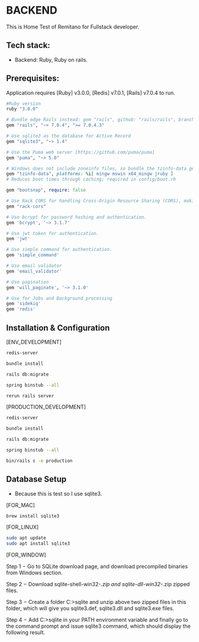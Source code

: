 # BACKEND

This is Home Test of Remitano for Fullstack developer.

## Tech stack:

- Backend: Ruby, Ruby on rails.

## Prerequisites:

Application requires [Ruby] v3.0.0, [Redis] v7.0.1, [Rails] v7.0.4 to run.

```rb
#Ruby version
ruby "3.0.0"

# Bundle edge Rails instead: gem "rails", github: "rails/rails", branch: "main"
gem "rails", "~> 7.0.4", ">= 7.0.4.3"

# Use sqlite3 as the database for Active Record
gem "sqlite3", "~> 1.4"

# Use the Puma web server [https://github.com/puma/puma]
gem "puma", "~> 5.0"

# Windows does not include zoneinfo files, so bundle the tzinfo-data gem
gem "tzinfo-data", platforms: %i[ mingw mswin x64_mingw jruby ]
# Reduces boot times through caching; required in config/boot.rb

gem "bootsnap", require: false

# Use Rack CORS for handling Cross-Origin Resource Sharing (CORS), making cross-origin AJAX possible
gem "rack-cors"

# Use bcrypt for password hashing and authentication.
gem 'bcrypt', '~> 3.1.7'

# Use jwt token for authentication.
gem 'jwt'

# Use simple command for authentication.
gem 'simple_command'

# Use email validator
gem 'email_validator'

# Use pagination
gem 'will_paginate', '~> 3.1.0'

# Use for Jobs and Background processing
gem 'sidekiq'
gem 'redis'

```

## Installation & Configuration

[ENV_DEVELOPMENT]

```sh
redis-server

bundle install

rails db:migrate

spring binstub --all

rerun rails server


```

[PRODUCTION_DEVELOPMENT]

```sh
redis-server

bundle install

rails db:migrate

spring binstub --all

bin/rails s -e production


```

## Database Setup

- Because this is test so I use sqlite3.

[FOR_MAC]

```sh
brew install sqlite3


```

[FOR_LINUX]

```sh
sudo apt update
sudo apt install sqlite3

```

[FOR_WINDOW]

Step 1 − Go to SQLite download page, and download precompiled binaries from Windows section.

Step 2 − Download sqlite-shell-win32-_.zip and sqlite-dll-win32-_.zip zipped files.

Step 3 − Create a folder C:\>sqlite and unzip above two zipped files in this folder, which will give you sqlite3.def, sqlite3.dll and sqlite3.exe files.

Step 4 − Add C:\>sqlite in your PATH environment variable and finally go to the command prompt and issue sqlite3 command, which should display the following result.
